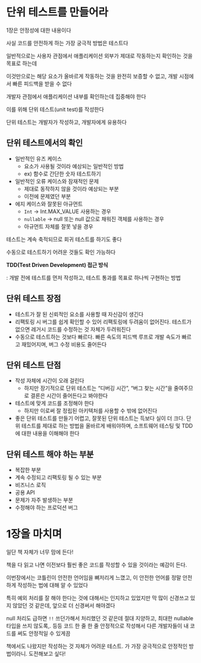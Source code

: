 # 단위 테스트를 만들어라

1장은 안정성에 대한 내용이다

사실 코드를 안전하게 하는 가장 궁극적 방법은 테스트다

일반적으로는 사용자 관점에서 애플리케이션 외부가 제대로 작동하는지 확인하는 것을 목표로 하는데

이것만으로는 해당 요소가 올바르게 작동하는 것을 완전히 보증할 수 없고, 개발 시점에서 빠른 피드백을 받을 수 없다

개발자 관점에서 애플리케이션 내부를 확인하는데 집중해야 한다

이를 위해 단위 테스트(unit test)를 작성한다

단위 테스트는 개발자가 작성하고, 개발자에게 유용하다

## 단위 테스트에서의 확인

- 일반적인 유즈 케이스
    - 요소가 사용될 것이라 예상되는 일반적인 방법
    - ex) 함수로 간단한 숫자 테스트하기
- 일반적인 오류 케이스와 잠재적인 문제
    - 제대로 동작하지 않을 것이라 예상되는 부분
    - 이전에 문제였던 부분
- 에지 케이스와 잘못된 아규먼트
    - `Int` → Int.MAX_VALUE 사용하는 경우
    - `nullable` → null 또는 null 값으로 채워진 객체를 사용하는 경우
    - 아규먼트 자체를 잘못 넣을 경우

테스트는 계속 축적되므로 회귀 테스트를 하기도 좋다

수동으로 테스트하기 어려운 것들도 확인 가능하다

**TDD(Test Driven Development) 접근 방식**

: 개발 전에 테스트를 먼저 작성하고, 테스트 통과를 목표로 하나씩 구현하는 방법

## 단위 테스트 장점

- 테스트가 잘 된 신뢰적인 요소를 사용할 때 자신감이 생긴다
- 리팩토링 시 버그를 쉽게 확인할 수 있어 리팩토링에 두려움이 없어진다.
  테스트가 없으면 레거시 코드를 수정하는 것 자체가 두려워진다
- 수동으로 테스트하는 것보다 빠르다. 빠른 속도의 피드백 루프로 개발 속도가 빠르고 재밌어지며, 버그 수정 비용도 줄어든다

## 단위 테스트 단점

- 작성 자체에 시간이 오래 걸린다
    - 하지만 장기적으로 단위 테스트는 “디버깅 시간”, “버그 찾는 시간”을 줄여주므로 결론은 시간이 줄어든다고 봐야한다
- 테스트에 맞게 코드를 조정해야 한다
    - 하지만 이로써 잘 정립된 아키텍처를 사용할 수 밖에 없어진다
- 좋은 단위 테스트를 만들기 어렵고, 잘못된 단위 테스트는 득보다 실이 더 크다. 단위 테스트를 제대로 하는 방법을 올바르게 배워야하며, 소프트웨어 테스팅 및 TDD에 대한 내용을 이해해야 한다

## 단위 테스트 해야 하는 부분

- 복잡한 부분
- 계속 수정되고 리팩토링 될 수 있는 부분
- 비즈니스 로직
- 공용 API
- 문제가 자주 발생하는 부분
- 수정해야 하는 프로덕션 버그

# 1장을 마치며

일단 책 자체가 너무 맘에 든다!

책을 다 읽고 나면 이전보다 훨씬 좋은 코드를 작성할 수 있을 것이라는 예감이 든다.

이번장에서는 코틀린이 안전한 언어임을 뼈저리게 느꼈고, 이 안전한 언어를 정말 안전하게 작성하는 법에 대해 알 수 있었다

특히 예외 처리를 잘 해야 한다는 것에 대해서는 인지하고 있었지만 막 많이 신경쓰고 있지 않았던 것 같은데, 앞으로 더 신경써서 해야겠다

null 처리도 급하면 `!!` 쓰던가해서 처리했던 것 같은데 절대 지양하고, 최대한 nullable 타입을 쓰지 않도록,. 등등 코드 한 줄 한 줄 안정적으로 작성해서 다른 개발자들이 내 코드를 써도 안정적일 수 있게끔

책에서도 나왔지만 작성하는 것 자체가 어려운 테스트. 가 가장 궁극적으로 안정적인 방법이라니. 도전해보고 싶다!